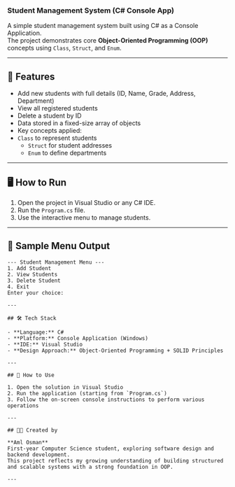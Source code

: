 ### Student Management System (C# Console App)

A simple student management system built using C# as a Console Application.  
The project demonstrates core **Object-Oriented Programming (OOP)** concepts using `Class`, `Struct`, and `Enum`.

---

## 🚀 Features

-  Add new students with full details (ID, Name, Grade, Address, Department)
-  View all registered students
-  Delete a student by ID
-  Data stored in a fixed-size array of objects
-  Key concepts applied:
- `Class` to represent students
   - `Struct` for student addresses
  - `Enum` to define departments

---

## 🖥️ How to Run

1. Open the project in Visual Studio or any C# IDE.
2. Run the `Program.cs` file.
3. Use the interactive menu to manage students.

---

## 📌 Sample Menu Output

```text
--- Student Management Menu ---
1. Add Student
2. View Students
3. Delete Student
4. Exit
Enter your choice:

---

## 🛠️ Tech Stack

- **Language:** C#  
- **Platform:** Console Application (Windows)  
- **IDE:** Visual Studio  
- **Design Approach:** Object-Oriented Programming + SOLID Principles

---

## 🚀 How to Use

1. Open the solution in Visual Studio  
2. Run the application (starting from `Program.cs`)  
3. Follow the on-screen console instructions to perform various operations

---

## 👩‍💻 Created by

**Aml Osman**  
First-year Computer Science student, exploring software design and backend development.  
This project reflects my growing understanding of building structured and scalable systems with a strong foundation in OOP.

---


